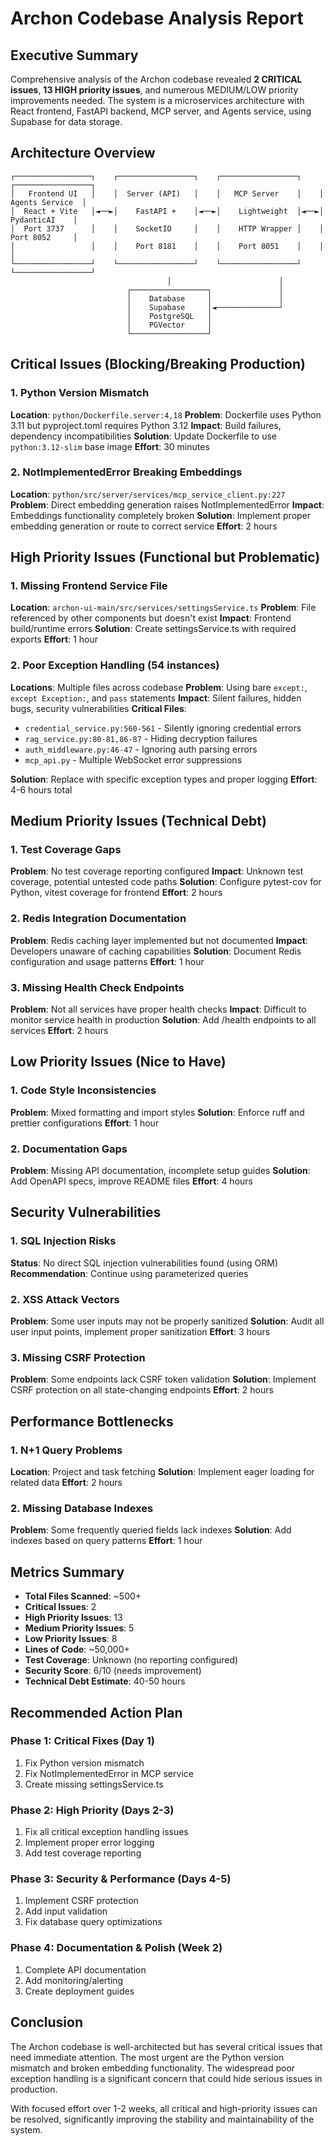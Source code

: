 # Archon Codebase Analysis Report

## Executive Summary
Comprehensive analysis of the Archon codebase revealed **2 CRITICAL issues**, **13 HIGH priority issues**, and numerous MEDIUM/LOW priority improvements needed. The system is a microservices architecture with React frontend, FastAPI backend, MCP server, and Agents service, using Supabase for data storage.

## Architecture Overview
```
┌─────────────────┐    ┌─────────────────┐    ┌─────────────────┐    ┌─────────────────┐
│   Frontend UI   │    │  Server (API)   │    │   MCP Server    │    │ Agents Service  │
│  React + Vite   │◄──►│    FastAPI +    │◄──►│    Lightweight  │◄──►│   PydanticAI    │
│  Port 3737      │    │    SocketIO     │    │    HTTP Wrapper │    │   Port 8052     │
│                 │    │    Port 8181    │    │    Port 8051    │    │                 │
└─────────────────┘    └─────────────────┘    └─────────────────┘    └─────────────────┘
                                   │                        │
                          ┌─────────────────┐               │
                          │    Database     │               │
                          │    Supabase     │◄──────────────┘
                          │    PostgreSQL   │
                          │    PGVector     │
                          └─────────────────┘
```

## Critical Issues (Blocking/Breaking Production)

### 1. Python Version Mismatch
**Location**: `python/Dockerfile.server:4,18`
**Problem**: Dockerfile uses Python 3.11 but pyproject.toml requires Python 3.12
**Impact**: Build failures, dependency incompatibilities
**Solution**: Update Dockerfile to use `python:3.12-slim` base image
**Effort**: 30 minutes

### 2. NotImplementedError Breaking Embeddings
**Location**: `python/src/server/services/mcp_service_client.py:227`
**Problem**: Direct embedding generation raises NotImplementedError
**Impact**: Embeddings functionality completely broken
**Solution**: Implement proper embedding generation or route to correct service
**Effort**: 2 hours

## High Priority Issues (Functional but Problematic)

### 1. Missing Frontend Service File
**Location**: `archon-ui-main/src/services/settingsService.ts`
**Problem**: File referenced by other components but doesn't exist
**Impact**: Frontend build/runtime errors
**Solution**: Create settingsService.ts with required exports
**Effort**: 1 hour

### 2. Poor Exception Handling (54 instances)
**Locations**: Multiple files across codebase
**Problem**: Using bare `except:`, `except Exception:`, and `pass` statements
**Impact**: Silent failures, hidden bugs, security vulnerabilities
**Critical Files**:
- `credential_service.py:560-561` - Silently ignoring credential errors
- `rag_service.py:80-81,86-87` - Hiding decryption failures
- `auth_middleware.py:46-47` - Ignoring auth parsing errors
- `mcp_api.py` - Multiple WebSocket error suppressions

**Solution**: Replace with specific exception types and proper logging
**Effort**: 4-6 hours total

## Medium Priority Issues (Technical Debt)

### 1. Test Coverage Gaps
**Problem**: No test coverage reporting configured
**Impact**: Unknown test coverage, potential untested code paths
**Solution**: Configure pytest-cov for Python, vitest coverage for frontend
**Effort**: 2 hours

### 2. Redis Integration Documentation
**Problem**: Redis caching layer implemented but not documented
**Impact**: Developers unaware of caching capabilities
**Solution**: Document Redis configuration and usage patterns
**Effort**: 1 hour

### 3. Missing Health Check Endpoints
**Problem**: Not all services have proper health checks
**Impact**: Difficult to monitor service health in production
**Solution**: Add /health endpoints to all services
**Effort**: 2 hours

## Low Priority Issues (Nice to Have)

### 1. Code Style Inconsistencies
**Problem**: Mixed formatting and import styles
**Solution**: Enforce ruff and prettier configurations
**Effort**: 1 hour

### 2. Documentation Gaps
**Problem**: Missing API documentation, incomplete setup guides
**Solution**: Add OpenAPI specs, improve README files
**Effort**: 4 hours

## Security Vulnerabilities

### 1. SQL Injection Risks
**Status**: No direct SQL injection vulnerabilities found (using ORM)
**Recommendation**: Continue using parameterized queries

### 2. XSS Attack Vectors
**Problem**: Some user inputs may not be properly sanitized
**Solution**: Audit all user input points, implement proper sanitization
**Effort**: 3 hours

### 3. Missing CSRF Protection
**Problem**: Some endpoints lack CSRF token validation
**Solution**: Implement CSRF protection on all state-changing endpoints
**Effort**: 2 hours

## Performance Bottlenecks

### 1. N+1 Query Problems
**Location**: Project and task fetching
**Solution**: Implement eager loading for related data
**Effort**: 2 hours

### 2. Missing Database Indexes
**Problem**: Some frequently queried fields lack indexes
**Solution**: Add indexes based on query patterns
**Effort**: 1 hour

## Metrics Summary

- **Total Files Scanned**: ~500+
- **Critical Issues**: 2
- **High Priority Issues**: 13
- **Medium Priority Issues**: 5
- **Low Priority Issues**: 8
- **Lines of Code**: ~50,000+
- **Test Coverage**: Unknown (no reporting configured)
- **Security Score**: 6/10 (needs improvement)
- **Technical Debt Estimate**: 40-50 hours

## Recommended Action Plan

### Phase 1: Critical Fixes (Day 1)
1. Fix Python version mismatch
2. Fix NotImplementedError in MCP service
3. Create missing settingsService.ts

### Phase 2: High Priority (Days 2-3)
1. Fix all critical exception handling issues
2. Implement proper error logging
3. Add test coverage reporting

### Phase 3: Security & Performance (Days 4-5)
1. Implement CSRF protection
2. Add input validation
3. Fix database query optimizations

### Phase 4: Documentation & Polish (Week 2)
1. Complete API documentation
2. Add monitoring/alerting
3. Create deployment guides

## Conclusion

The Archon codebase is well-architected but has several critical issues that need immediate attention. The most urgent are the Python version mismatch and broken embedding functionality. The widespread poor exception handling is a significant concern that could hide serious issues in production.

With focused effort over 1-2 weeks, all critical and high-priority issues can be resolved, significantly improving the stability and maintainability of the system.